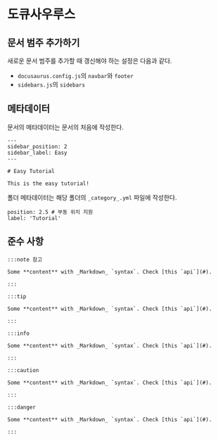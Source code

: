 # 도큐사우루스

## 문서 범주 추가하기

새로운 문서 범주를 추가할 때 갱신해야 하는 설정은 다음과 같다.

- `docusaurus.config.js`의 `navbar`와 `footer`
- `sidebars.js`의 `sidebars`

## 메타데이터

문서의 메타데이터는 문서의 처음에 작성한다.

```
---
sidebar_position: 2
sidebar_label: Easy
---

# Easy Tutorial

This is the easy tutorial!
```

폴더 메타데이터는 해당 폴더의 `_category_.yml` 파일에 작성한다.

```
position: 2.5 # 부동 위치 지원
label: 'Tutorial'
```

## 준수 사항

```
:::note 참고

Some **content** with _Markdown_ `syntax`. Check [this `api`](#).

:::

:::tip

Some **content** with _Markdown_ `syntax`. Check [this `api`](#).

:::

:::info

Some **content** with _Markdown_ `syntax`. Check [this `api`](#).

:::

:::caution

Some **content** with _Markdown_ `syntax`. Check [this `api`](#).

:::

:::danger

Some **content** with _Markdown_ `syntax`. Check [this `api`](#).

:::
```

